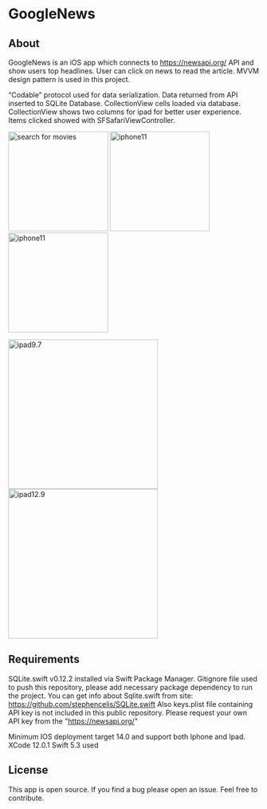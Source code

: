 # GoogleNews

## About

  GoogleNews is an iOS app which connects to https://newsapi.org/ API and show users top headlines. 
  User can click on news to read the article. MVVM design pattern is used in this project.
  
  “Codable” protocol used for data serialization. Data returned from API inserted to SQLite Database.
  CollectionView cells loaded via database. CollectionView shows two columns for ipad for better user experience.
  Items clicked showed with SFSafariViewController.

<img width="200" alt="search for movies" src="https://user-images.githubusercontent.com/32449276/96362175-1b5d4100-1134-11eb-9c54-98df1ef2486c.png"> <img width="200" alt="iphone11" src="https://user-images.githubusercontent.com/32449276/96362228-7bec7e00-1134-11eb-8266-039e03b9689c.png"> <img width="200" alt="iphone11" src="https://user-images.githubusercontent.com/32449276/96362245-9e7e9700-1134-11eb-98ff-ae029562b94e.png"> 

<img width="300" alt="ipad9.7" src="https://user-images.githubusercontent.com/32449276/96362267-cff76280-1134-11eb-9e29-8290819d1bbb.png"> <img width="300" alt="ipad12.9" src="https://user-images.githubusercontent.com/32449276/96362432-ed78fc00-1135-11eb-91ba-16bcca5a93b1.png"> 


## Requirements

  SQLite.swift v0.12.2 installed via Swift Package Manager. 
  Gitignore file used to push this repository, please add necessary package dependency to run the project. You can get info about Sqlite.swift from site: https://github.com/stephencelis/SQLite.swift
  Also keys.plist file containing API key is not included in this public repository. Please request your own API key from the "https://newsapi.org/"
 
  Minimum IOS deployment target 14.0 and support both Iphone and Ipad.  
  XCode 12.0.1 Swift 5.3 used
 
 ## License

  This app is open source. If you find a bug please open an issue. Feel free to contribute.
